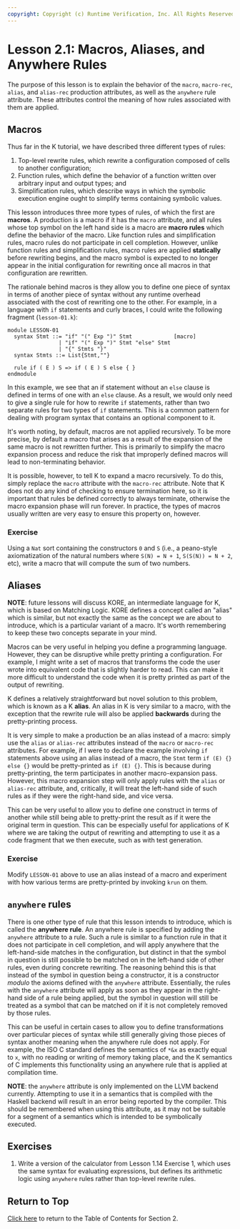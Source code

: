 ```yaml
---
copyright: Copyright (c) Runtime Verification, Inc. All Rights Reserved.
---
```


# Lesson 2.1: Macros, Aliases, and Anywhere Rules

The purpose of this lesson is to explain the behavior of the `macro`,
`macro-rec`, `alias`, and `alias-rec` production attributes, as well as the
`anywhere` rule attribute. These attributes control the meaning of how rules
associated with them are applied.

## Macros

Thus far in the K tutorial, we have described three different types of rules:

1. Top-level rewrite rules, which rewrite a configuration composed of cells to
another configuration;
2. Function rules, which define the behavior of a function written over
arbitrary input and output types; and
3. Simplification rules, which describe ways in which the symbolic execution
engine ought to simplify terms containing symbolic values.

This lesson introduces three more types of rules, of which the first are
**macros**. A production is a macro if it has the `macro` attribute, and all
rules whose top symbol on the left hand side is a macro are **macro rules**
which define the behavior of the macro. Like function rules and simplification
rules, macro rules do not participate in cell completion. However, unlike
function rules and simplification rules, macro rules are applied **statically**
before rewriting begins, and the macro symbol is expected to no longer appear
in the initial configuration for rewriting once all macros in that
configuration are rewritten.

The rationale behind macros is they allow you to define one piece of syntax
in terms of another piece of syntax without any runtime overhead associated
with the cost of rewriting one to the other. For example, in a language with
`if` statements and curly braces, I could write the following fragment
(`lesson-01.k`):

```k
module LESSON-01
  syntax Stmt ::= "if" "(" Exp ")" Stmt             [macro]
                | "if" "(" Exp ")" Stmt "else" Stmt
                | "{" Stmts "}"
  syntax Stmts ::= List{Stmt,""}

  rule if ( E ) S => if ( E ) S else { }
endmodule
```

In this example, we see that an if statement without an `else` clause is
defined in terms of one with an `else` clause. As a result, we would only
need to give a single rule for how to rewrite `if` statements, rather than
two separate rules for two types of `if` statements. This is a common pattern
for dealing with program syntax that contains an optional component to it.

It's worth noting, by default, macros are not applied recursively. To be more
precise, by default a macro that arises as a result of the expansion of the
same macro is not rewritten further. This is primarily to simplify the macro
expansion process and reduce the risk that improperly defined macros will
lead to non-terminating behavior.

It is possible, however, to tell K to expand a macro recursively. To do this,
simply replace the `macro` attribute with the `macro-rec` attribute. Note that
K does not do any kind of checking to ensure termination here, so it is
important that rules be defined correctly to always terminate, otherwise the
macro expansion phase will run forever. In practice, the types of macros
usually written are very easy to ensure this property on, however.

### Exercise

Using a `Nat` sort containing the constructors `0` and `S` (i.e., a
peano-style axiomatization of the natural numbers where `S(N) = N + 1`,
`S(S(N)) = N + 2`, etc), write a macro that will compute the sum of two
numbers.

## Aliases

**NOTE**: future lessons will discuss KORE, an intermediate language for K,
which is based on Matching Logic. KORE defines a concept called an "alias"
which is similar, but not exactly the same as the concept we are about to
introduce, which is a particular variant of a macro. It's worth remembering
to keep these two concepts separate in your mind.

Macros can be very useful in helping you define a programming language.
However, they can be disruptive while pretty printing a configuration. For
example, I might write a set of macros that transforms the code the user wrote
into equivalent code that is slightly harder to read. This can make it more
difficult to understand the code when it is pretty printed as part of the
output of rewriting.

K defines a relatively straightforward but novel solution to this problem,
which is known as a K **alias**. An alias in K is very similar to a macro,
with the exception that the rewrite rule will also be applied **backwards**
during the pretty-printing process.

It is very simple to make a production be an alias instead of a macro: simply
use the `alias` or `alias-rec` attributes instead of the `macro` or `macro-rec`
attributes. For example, if I were to declare the example involving `if`
statements above using an alias instead of a macro, the `Stmt` term
`if (E) {} else {}` would be pretty-printed as `if (E) {}`. This is because
during pretty-printing, the term participates in another macro-expansion pass.
However, this macro expansion step will only apply rules with the `alias`
or `alias-rec` attribute, and, critically, it will treat the left-hand side
of such rules as if they were the right-hand side, and vice versa.

This can be very useful to allow you to define one construct in terms of
another while still being able to pretty-print the result as if it were
the original term in question. This can be especially useful for applications
of K where we are taking the output of rewriting and attempting to use it as
a code fragment that we then execute, such as with test generation.

### Exercise

Modify `LESSON-01` above to use an alias instead of a macro and experiment
with how various terms are pretty-printed by invoking `krun` on them.

## `anywhere` rules

There is one other type of rule that this lesson intends to introduce, which
is called the **anywhere rule**. An anywhere rule is specified by adding the
`anywhere` attribute to a rule. Such a rule is similar to a function rule
in that it does not participate in cell completion, and will apply anywhere
that the left-hand-side matches in the configuration, but distinct in that the
symbol in question is still possible to be matched on in the left-hand side
of other rules, even during concrete rewriting. The reasoning behind this is
that instead of the symbol in question being a constructor, it is a constructor
*modulo* the axioms defined with the `anywhere` attribute. Essentially, the
rules with the `anywhere` attribute will apply as soon as they appear in the
right-hand side of a rule being applied, but the symbol in question will still
be treated as a symbol that can be matched on if it is not completely removed
by those rules.

This can be useful in certain cases to allow you to define transformations over
particular pieces of syntax while still generally giving those pieces of syntax
another meaning when the anywhere rule does not apply. For example, the ISO C
standard defines the semantics of `*&x` as exactly equal to `x`, with no
reading or writing of memory taking place, and the K semantics of C implements
this functionality using an anywhere rule that is applied at compilation time.

**NOTE**: the `anywhere` attribute is only implemented on the LLVM backend
currently. Attempting to use it in a semantics that is compiled with the
Haskell backend will result in an error being reported by the compiler. This
should be remembered when using this attribute, as it may not be suitable for
a segment of a semantics which is intended to be symbolically executed.

## Exercises

1. Write a version of the calculator from Lesson 1.14 Exercise 1, which uses
the same syntax for evaluating expressions, but defines its arithmetic logic
using `anywhere` rules rather than top-level rewrite rules.

## Return to Top

[Click here](../README.md) to return to the Table of Contents for Section 2.
